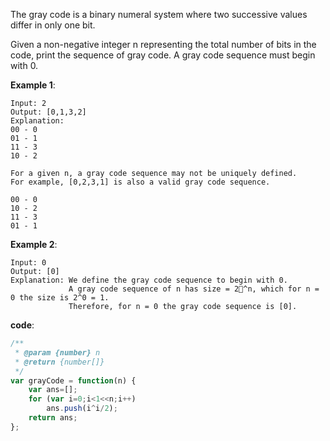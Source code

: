 ﻿The gray code is a binary numeral system where two successive values differ in only one bit.

Given a non-negative integer n representing the total number of bits in the code, print the sequence of gray code. A gray code sequence must begin with 0.

**Example 1**:
```
Input: 2
Output: [0,1,3,2]
Explanation:
00 - 0
01 - 1
11 - 3
10 - 2

For a given n, a gray code sequence may not be uniquely defined.
For example, [0,2,3,1] is also a valid gray code sequence.

00 - 0
10 - 2
11 - 3
01 - 1
```


**Example 2**:
```
Input: 0
Output: [0]
Explanation: We define the gray code sequence to begin with 0.
             A gray code sequence of n has size = 2^n, which for n = 0 the size is 2^0 = 1.
             Therefore, for n = 0 the gray code sequence is [0].
```


**code**:

```js
/**
 * @param {number} n
 * @return {number[]}
 */
var grayCode = function(n) {
    var ans=[];
    for (var i=0;i<1<<n;i++) 
        ans.push(i^i/2);
    return ans;
};


```
